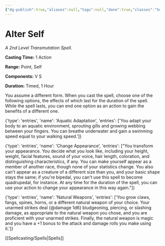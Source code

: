 ```yaml
---
{"dg-publish":true,"aliases":null,"tags":null,"done":true,"classes":"Sorcerer, Wizard, Artificer,","spellLevel":2,"school":"Transmutation","source":"PHB","permalink":"/spells/alter-self/","dgHomeLink":false,"dgPassFrontmatter":true}
---
```


# Alter Self
*A 2nd Level Transmutation Spell.*

**Casting Time:** 1 Action

**Range:** Point, Self

**Components:** V S 

**Duration:** Timed, 1 Hour

You assume a different form. When you cast the spell, choose one of the following options, the effects of which last for the duration of the spell. While the spell lasts, you can end one option as an action to gain the benefits of a different one.



{'type': 'entries', 'name': 'Aquatic Adaptation', 'entries': ['You adapt your body to an aquatic environment, sprouting gills and growing webbing between your fingers. You can breathe underwater and gain a swimming speed equal to your walking speed.']}



{'type': 'entries', 'name': 'Change Appearance', 'entries': ["You transform your appearance. You decide what you look like, including your height, weight, facial features, sound of your voice, hair length, coloration, and distinguishing characteristics, if any. You can make yourself appear as a member of another race, though none of your statistics change. You also can't appear as a creature of a different size than you, and your basic shape stays the same; if you're bipedal, you can't use this spell to become quadrupedal, for instance. At any time for the duration of the spell, you can use your action to change your appearance in this way again."]}



{'type': 'entries', 'name': 'Natural Weapons', 'entries': ['You grow claws, fangs, spines, horns, or a different natural weapon of your choice. Your unarmed strikes deal {@damage 1d6} bludgeoning, piercing, or slashing damage, as appropriate to the natural weapon you chose, and you are proficient with your unarmed strikes. Finally, the natural weapon is magic and you have a +1 bonus to the attack and damage rolls you make using it.']}

[[Spellcasting/Spells|Spells]]
